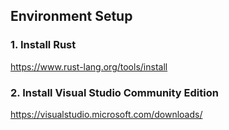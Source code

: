 ## Environment Setup
### 1. Install Rust
https://www.rust-lang.org/tools/install

### 2. Install Visual Studio Community Edition
https://visualstudio.microsoft.com/downloads/